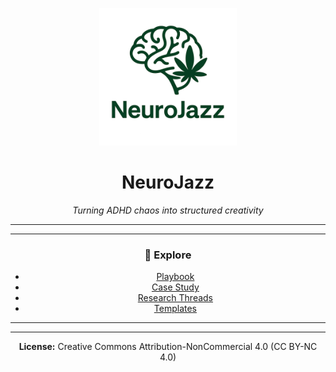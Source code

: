 <p align="center">
  <img src="assets/logo.png" alt="NeuroJazz Logo" width="220"/>
</p>

<h1 align="center">NeuroJazz</h1>
<p align="center"><em>Turning ADHD chaos into structured creativity</em></p>

---

<div align="center">

---

### 🔗 Explore
- [Playbook](playbook.md)
- [Case Study](case-study/openai-essay.md)
- [Research Threads](research-threads/index.md)
- [Templates](templates/index.md)

---

</div>

---

<p align="center"><strong>License:</strong> Creative Commons Attribution-NonCommercial 4.0 (CC BY-NC 4.0)</p>
